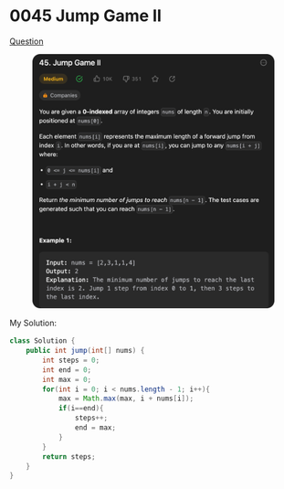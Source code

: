 # 0045 Jump Game II

[Question](https://leetcode.com/problems/jump-game-ii/description/?envType=study-plan\&id=algorithm-ii)

<figure><img src="../.gitbook/assets/image.png" alt=""><figcaption></figcaption></figure>

My Solution:

```java
class Solution {
    public int jump(int[] nums) {
        int steps = 0;
        int end = 0;
        int max = 0;
        for(int i = 0; i < nums.length - 1; i++){
            max = Math.max(max, i + nums[i]);
            if(i==end){
                steps++;
                end = max;
            }
        }
        return steps;
    }
}
```

